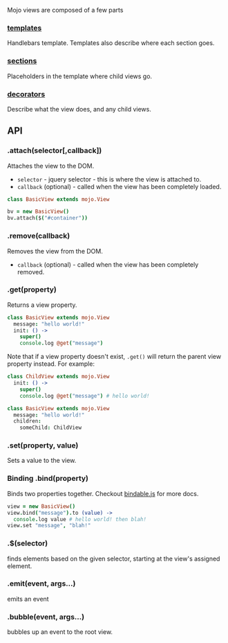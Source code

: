 Mojo views are composed of a few parts

### [templates](./templates)

Handlebars template. Templates also describe where each section goes.

### [sections](./sections)

Placeholders in the template where child views go.

### [decorators](./decorators)

Describe what the view does, and any child views.

## API

### .attach(selector[,callback])

Attaches the view to the DOM.

- `selector` - jquery selector - this is where the view is attached to.
- `callback` (optional) - called when the view has been completely loaded.

```coffeescript
class BasicView extends mojo.View

bv = new BasicView()
bv.attach($("#container"))
```

### .remove(callback)

Removes the view from the DOM.

- `callback` (optional) - called when the view has been completely removed.


### .get(property)

Returns a view property. 

```coffeescript
class BasicView extends mojo.View
  message: "hello world!"
  init: () ->
    super()
    console.log @get("message")
```

Note that if a view property doesn't exist, `.get()` will return the parent view property instead. For example:

```coffeescript
class ChildView extends mojo.View
  init: () ->
    super()
    console.log @get("message") # hello world!

class BasicView extends mojo.View
  message: "hello world!"
  children: 
    someChild: ChildView
```

### .set(property, value)

Sets a value to the view.

### Binding .bind(property) 

Binds two properties together. Checkout [bindable.js](https://github.com/classdojo/bindable.js) for more docs.

```coffeescript
view = new BasicView()
view.bind("message").to (value) ->
  console.log value # hello world! then blah!
view.set "message", "blah!"
```


### .$(selector)

finds elements based on the given selector, starting at the view's assigned element.

### .emit(event, args...)

emits an event

### .bubble(event, args...)

bubbles up an event to the root view.
